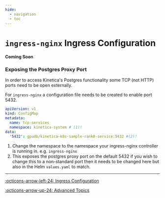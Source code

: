 ```yaml
---
hide:
  - navigation
  - toc
---
```

# `ingress-nginx` Ingress Configuration


#### Coming Soon

### Exposing the Postgres Proxy Port

In order to access Kinetica's Postgres functionality some TCP (not HTTP) ports need to be open externally.

For `ingress-nginx` a configuration file needs to be created to enable port 5432.

```  yaml title="tcp-services.yaml"
apiVersion: v1
kind: ConfigMap
metadata:
  name: tcp-services
  namespace: kinetica-system # (1)!
data:
  '5432': gpudb/kinetica-k8s-sample-rank0-service:5432 #(2)!
```
1. Change the namespace to the namespace your ingress-nginx controller is running in. e.g. `ingress-nginx`  
2. This exposes the postgres proxy port on the default 5432 if you wish to change this to a non-standard port then it needs to be changed here but also in the Helm `values.yaml` to match. 
---

[:octicons-arrow-left-24: Ingress Configuration](ingress_configuration.md "Ingress Configuration")

[:octicons-arrow-up-24:  Advanced Topics](index.md "Advanced Topics")

